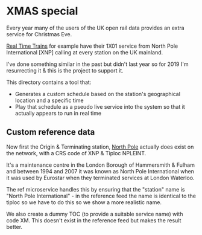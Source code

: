 # XMAS special

Every year many of the users of the UK open rail data provides an extra service for Christmas Eve.

[Real Time Trains](https://www.realtimetrains.co.uk/) for example have their 1X01 service from North Pole International [XNP]
calling at every station on the UK mainland.

I've done something similar in the past but didn't last year so for 2019 I'm resurrecting it & this is the project to support it.

This directory contains a tool that:
* Generates a custom schedule based on the station's geographical location and a specific time
* Play that schedule as a pseudo live service into the system so that it actually appears to run in real time

## Custom reference data
Now first the Origin & Terminating station, [North Pole](https://en.wikipedia.org/wiki/North_Pole_depot) actually does exist on the network,
with a CRS code of XNP & Tiploc NPLEINT.

It's a maintenance centre in the London Borough of Hammersmith & Fulham and between 1994 and 2007 it was known as North Pole International when it was used by Eurostar when they terminated services at London Waterloo.

The ref microservice handles this by ensuring that the "station" name is "North Pole International" - in the reference feed the name is identical to the tiploc so we have to do this so we show a more realistic name.

We also create a dummy TOC (to provide a suitable service name) with code XM. This doesn't exist in the reference feed but makes the result better.
